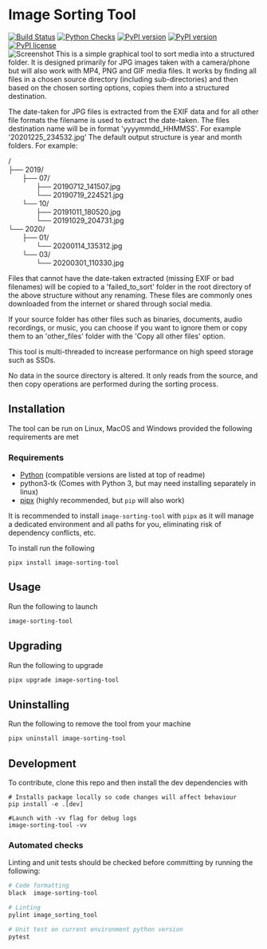 # Image Sorting Tool
[![Build Status](https://jenkins.thorpe.work/buildStatus/icon?job=image-sorting-tool%2Fmain&subject=build%20status)](https://jenkins.thorpe.work/blue/organizations/jenkins/image-sorting-tool/activity)
[![Python Checks](https://github.com/ThorpeJosh/image-sorting-tool/actions/workflows/python-test.yml/badge.svg)](https://github.com/ThorpeJosh/image-sorting-tool/actions/workflows/python-test.yml)
[![PyPI version](https://img.shields.io/pypi/v/image-sorting-tool.svg)](https://pypi.org/project/image-sorting-tool/)
[![PyPI version](https://img.shields.io/pypi/pyversions/image-sorting-tool.svg)](https://pypi.org/project/image-sorting-tool/)
[![PyPI license](https://img.shields.io/pypi/l/image-sorting-tool.svg)](https://pypi.org/project/image-sorting-tool/)  
![Screenshot](https://raw.githubusercontent.com/ThorpeJosh/image-sorting-tool/main/assets/ImageSortingTool.png)
This is a simple graphical tool to sort media into a structured folder. It is designed primarily for JPG images taken with a camera/phone but will also work with MP4, PNG and GIF media files. It works by finding all files in a chosen source directory (including sub-directories) and then based on the chosen sorting options, copies them into a structured destination.

The date-taken for JPG files is extracted from the EXIF data and for all other file formats the filename is used to extract the date-taken. The files destination name will be in format 'yyyymmdd_HHMMSS'. For example '20201225_234532.jpg'
The default output structure is year and month folders. For example:

/<br>
├── 2019/<br>
&ensp;&ensp;&ensp;&ensp;├── 07/<br>
&ensp;&ensp;&ensp;&ensp;&ensp;&ensp;&ensp;&ensp;├── 20190712_141507.jpg<br>
&ensp;&ensp;&ensp;&ensp;&ensp;&ensp;&ensp;&ensp;└── 20190719_224521.jpg<br>
&ensp;&ensp;&ensp;&ensp;└── 10/<br>
&ensp;&ensp;&ensp;&ensp;&ensp;&ensp;&ensp;&ensp;├── 20191011_180520.jpg<br>
&ensp;&ensp;&ensp;&ensp;&ensp;&ensp;&ensp;&ensp;└── 20191029_204731.jpg<br>
└── 2020/<br>
&ensp;&ensp;&ensp;&ensp;├── 01/<br>
&ensp;&ensp;&ensp;&ensp;&ensp;&ensp;&ensp;&ensp;└── 20200114_135312.jpg<br>
&ensp;&ensp;&ensp;&ensp;└── 03/<br>
&ensp;&ensp;&ensp;&ensp;&ensp;&ensp;&ensp;&ensp;└── 20200301_110330.jpg<br>

Files that cannot have the date-taken extracted (missing EXIF or bad filenames) will be copied to a 'failed_to_sort' folder in the root directory of the above structure without any renaming. These files are commonly ones downloaded from the internet or shared through social media.

If your source folder has other files such as binaries, documents, audio recordings, or music, you can choose if you want to ignore them or copy them to an 'other_files' folder with the 'Copy all other files' option.

This tool is multi-threaded to increase performance on high speed storage such as SSDs.

No data in the source directory is altered. It only reads from the source, and then copy operations are performed during the sorting process.

## Installation
The tool can be run on Linux, MacOS and Windows provided the following requirements are met
### Requirements
* [Python](https://www.python.org/downloads/) (compatible versions are listed at top of readme)
* python3-tk (Comes with Python 3, but may need installing separately in linux)
* [pipx](https://pipx.pypa.io/) (highly recommended, but `pip` will also work)

It is recommended to install `image-sorting-tool` with `pipx` as it will manage a dedicated environment and all paths for you, eliminating risk of dependency conflicts, etc.

To install run the following
```shell
pipx install image-sorting-tool
```

## Usage
Run the following to launch
```bash
image-sorting-tool
```
## Upgrading
Run the following to upgrade
```bash
pipx upgrade image-sorting-tool
```
## Uninstalling
Run the following to remove the tool from your machine
```bash
pipx uninstall image-sorting-tool
```

## Development
To contribute, clone this repo and then install the dev dependencies with
```shell
# Installs package locally so code changes will affect behaviour
pip install -e .[dev]

#Launch with -vv flag for debug logs
image-sorting-tool -vv 
```

### Automated checks
Linting and unit tests should be checked before committing by running the following:
```bash
# Code formatting
black  image-sorting-tool

# Linting
pylint image_sorting_tool

# Unit test on current environment python version
pytest
```
